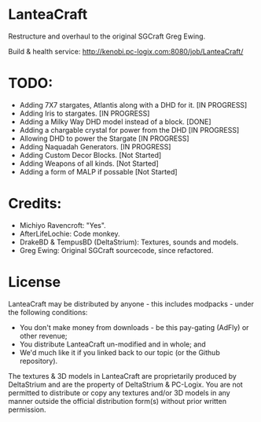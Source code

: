 LanteaCraft
================
Restructure and overhaul to the original SGCraft Greg Ewing.

Build & health service: http://kenobi.pc-logix.com:8080/job/LanteaCraft/

TODO:
================
* Adding 7X7 stargates, Atlantis along with a DHD for it. [IN PROGRESS]
* Adding Iris to stargates. [IN PROGRESS]
* Adding a Milky Way DHD model instead of a block. [DONE]
* Adding a chargable crystal for power from the DHD [IN PROGRESS]
* Allowing DHD to power the Stargate [IN PROGRESS]
* Adding Naquadah Generators. [IN PROGRESS]
* Adding Custom Decor Blocks. [Not Started]
* Adding Weapons of all kinds. [Not Started]
* Adding a form of MALP if possable [Not Started]


Credits:
================
* Michiyo Ravencroft: "Yes".
* AfterLifeLochie: Code monkey. 
* DrakeBD & TempusBD (DeltaStrium): Textures, sounds and models.
* Greg Ewing: Original SGCraft sourcecode, since refactored.

License
================
LanteaCraft may be distributed by anyone - this includes modpacks - under the following conditions:
* You don't make money from downloads - be this pay-gating (AdFly) or other revenue;
* You distribute LanteaCraft un-modified and in whole; and
* We'd much like it if you linked back to our topic (or the Github repository).

The textures & 3D models in LanteaCraft are proprietarily produced by DeltaStrium and are the property of DeltaStrium & PC-Logix. You are not permitted to distribute or copy any textures and/or 3D models in any manner outside the official distribution form(s) without prior written permission.